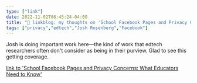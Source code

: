 ```yaml
---
type: ["link"]
date: 2022-11-02T06:45:24-04:00
title: "🔗 linkblog: my thoughts on 'School Facebook Pages and Privacy Concerns: What Educators Need to Know'"
tags: ["privacy","edtech","Josh Rosenberg","Facebook"]
---
```

Josh is doing important work here—the kind of work that edtech researchers often don't consider as being in their
purview. Glad to see this getting coverage.
 

[link to 'School Facebook Pages and Privacy Concerns: What Educators Need to Know'](https://www.edweek.org/technology/school-facebook-pages-and-privacy-concerns-what-educators-need-to-know/2022/11)

